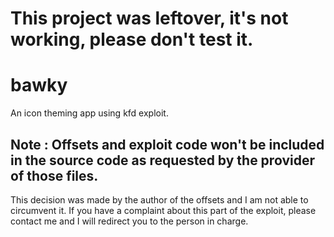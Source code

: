 # This project was leftover, it's not working, please don't test it.
# bawky
An icon theming app using kfd exploit.


## Note : Offsets and exploit code won't be included in the source code as requested by the provider of those files.
This decision was made by the author of the offsets and I am not able to circumvent it. If you have a complaint about this part of the exploit, please contact me and I will redirect you to the person in charge.
